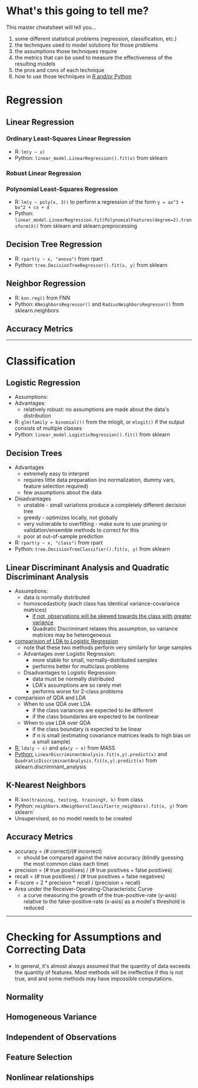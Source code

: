 # What's this going to tell me?
This master cheatsheet will tell you...

1. some different statistical problems (regression, classification, etc.)
2. the techniques used to model solutions for those problems
3. the assumptions those techniques require
4. the metrics that can be used to measure the effectiveness of the resulting models
5. the pros and cons of each technique
6. how to use those techniques in [R and/or Python](http://mathesaurus.sourceforge.net/r-numpy.html)

# Regression
## Linear Regression
### Ordinary Least-Squares Linear Regression
* R: `lm(y ~ x)`
* Python: `linear_model.LinearRegression().fit(x)` from sklearn

### Robust Linear Regression

### Polynomial Least-Squares Regression
* R: `lm(y ~ poly(x, 3))` to perform a regression of the form `y = ax^3 + bx^2 + cx + d`
* Python: `linear_model.LinearRegression.fit(PolynomialFeatures(degree=2).transform(X))` from sklearn and sklearn.preprocessing

## Decision Tree Regression
* R: `rpart(y ~ x, "anova")` from rpart
* Python: `tree.DecisionTreeRegressor().fit(x, y)` from sklearn

## Neighbor Regression
* R: `knn.reg()` from FNN
* Python: `KNeighborsRegressor()` and `RadiusNeighborsRegressor()` from sklearn.neighbors

## Accuracy Metrics

---

# Classification
## Logistic Regression
* Assumptions:
* Advantages:
	* relatively robust: no assumptions are made about the data's distribution
* R: `glm(family = binomial())` from the mlogit, or `mlogit()` if the output consists of multiple classes
* Python: `linear_model.LogisticRegression().fit()` from sklearn

## Decision Trees
* Advantages
	* extremely easy to interpret
	* requires little data preparation (no normalization, dummy vars, feature selection required)
	* few assumptions about the data
* Disadvantages
	* unstable - small variations produce a completely different decision tree
	* greedy - optimizes locally, not globally
	* very vulnerable to overfitting - make sure to use pruning or validation/ensemble methods to correct for this
	* poor at out-of-sample prediction
* R: `rpart(y ~ x, "class")` from rpart
* Python: `tree.DecisionTreeClassifier().fit(x, y)` from sklearn

## Linear Discriminant Analysis and Quadratic Discriminant Analysis
* Assumptions:
	* data is normally distributed
	* homoscedasticity (each class has identical variance-covariance matrices)
		* [if not, observations will be skewed towards the class with greater variance](https://stats.stackexchange.com/questions/71489/three-versions-of-discriminant-analysis-differences-and-how-to-use-them)
		* Quadratic Discriminant relaxes this assumption, so variance matrices may be heterogeneous
* [comparision of LDA to Logistic Regression](http://mrvar2.fdv.uni-lj.si/pub/mz/mz1.1/pohar.pdf)
	* note that these two methods perform very similarly for large samples
	* Advantages over Logistic Regression:
		* more stable for small, normally-distributed samples
		* performs better for multiclass problems
	* Disadvantages to Logistic Regression:
		* data must be normally distributed
		* LDA's assumptions are so rarely met
		* performs worse for 2-class problems
* comparision of QDA and LDA
	* When to use QDA over LDA
		* if the class variances are expected to be different
		* if the class boundaries are expected to be nonlinear
	* When to use LDA over QDA
		* if the class boundary is expected to be linear
		* if n is small (estimating covariance matrices leads to high bias on a small sample)
* [R:](https://rpubs.com/ryankelly/LDA-QDA) `lda(y ~ x)` and `qda(y ~ x)` from MASS
* [Python:](http://scikit-learn.org/stable/modules/lda_qda.html) `LinearDiscriminantAnalysis.fit(x,y).predict(x)` and `QuadraticDiscriminantAnalysis.fit(x,y).predict(x)` from sklearn.discriminant_analysis

## K-Nearest Neighbors
* R: `knn(training, testing, trainingY, k)` from class
* Python: `neighbors.KNeighborsClassifier(n_neighbors).fit(x, y)` from sklearn`
* Unsupervised, so no model needs to be created

## Accuracy Metrics
* accuracy = (# correct)/(# incorrect)
	* should be compared against the naive accuracy (blindly guessing the most common class each time)
* precision = (# true positives) / (# true positives + false positives)
* recall = (# true positives) / (# true positives + false negatives)
* F-score = 2 \* precision \* recall / (precision + recall)
* Area under the Receiver-Operating-Characteristic Curve
	* a curve measuring the growth of the true-positive-rate (y-axis) relative to the false-positive-rate (x-axis) as a model's threshold is reduced

---

# Checking for Assumptions and Correcting Data
* In general, it's almost always assumed that the quantity of data exceeds the quantity of features. Most methods will be ineffective if this is not true, and and some methods may have impossible computations.

## Normality

## Homogeneous Variance

## Independent of Observations

## Feature Selection

## Nonlinear relationships
